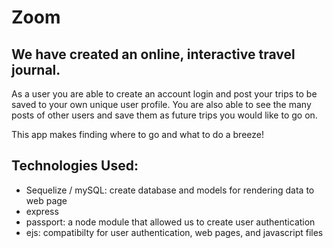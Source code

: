 # Zoom

## We have created an online, interactive travel journal. 
As a user you are able to create an account login and post your trips to be saved to your own unique user profile. 
You are also able to see the many posts of other users and save them as future trips you would like to go on. 

This app makes finding where to go and what to do a breeze! 

## Technologies Used:
* Sequelize / mySQL: create database and models for rendering data to web page 
* express
* passport: a node module that allowed us to create user authentication
* ejs: compatibilty for user authentication, web pages, and javascript files 
